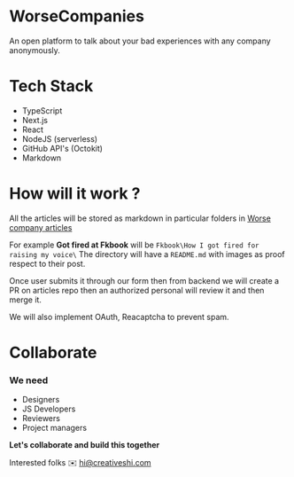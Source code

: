 # WorseCompanies
An open platform to talk about your bad experiences with any company anonymously.



# Tech Stack
- TypeScript
- Next.js
- React
- NodeJS (serverless)
- GitHub API's (Octokit)
- Markdown

# How will it work ?
All the articles will be stored as markdown in particular folders in [Worse company articles](https://github.com/WorseCompanies/worse-companies-articles)

For example **Got fired at Fkbook** will be `Fkbook\How I got fired for raising my voice\`
The directory will have a `README.md` with images as proof respect to their post.

Once user submits it through our form then from backend we will create a PR on articles repo then an authorized personal will review it and then merge it.

We will also implement OAuth, Reacaptcha to prevent spam.

# Collaborate

### We need
  - Designers
  - JS Developers
  - Reviewers
  - Project managers

**Let's collaborate and build this together**

Interested folks ✉️ hi@creativeshi.com
